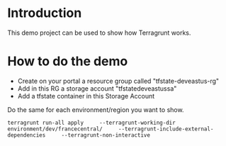 # Introduction

This demo project can be used to show how Terragrunt works.

# How to do the demo

- Create on your portal a resource group called "tfstate-deveastus-rg"
- Add in this RG a storage account "tfstatedeveastussa"
- Add a tfstate container in this Storage Account

Do the same for each environment/region you want to show.

```
terragrunt run-all apply     --terragrunt-working-dir environment/dev/francecentral/     --terragrunt-include-external-dependencies     --terragrunt-non-interactive
```
